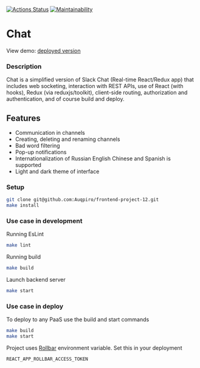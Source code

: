 [![Actions Status](https://github.com/Auqpiro/frontend-project-12/workflows/hexlet-check/badge.svg)](https://github.com/Auqpiro/frontend-project-12/actions)
[![Maintainability](https://api.codeclimate.com/v1/badges/7339edd6a66ae6cfbfd4/maintainability)](https://codeclimate.com/github/Auqpiro/frontend-project-12/maintainability)

# Chat

View demo: [deployed version](https://message-rooms.up.railway.app/)

### Description
Chat is a simplified version of Slack Chat (Real-time React/Redux app) that includes web socketing, interaction with REST APIs, use of React (with hooks), Redux (via reduxjs/toolkit), client-side routing, authorization and authentication, and of course build and deploy.

## Features

- Communication in channels
- Creating, deleting and renaming channels
- Bad word filtering
- Pop-up notifications
- Internationalization of Russian English Chinese and Spanish is supported
- Light and dark theme of interface

### Setup
```bash
git clone git@github.com:Auqpiro/frontend-project-12.git
make install
```

### Use case in development

Running EsLint
```bash
make lint
```
Running build
```bash
make build
```
Launch backend server
```bash
make start
```

### Use case in deploy

To deploy to any PaaS use the build and start commands
```bash
make build
make start
```
Project uses [Rollbar](https://rollbar.com/) environment variable. Set this in your deployment
```bash
REACT_APP_ROLLBAR_ACCESS_TOKEN
```
